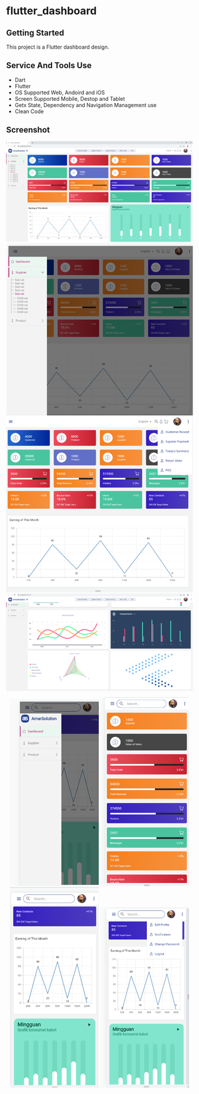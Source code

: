 # flutter_dashboard

## Getting Started

This project is a Flutter dashboard design.

## Service And Tools Use
- Dart
- Flutter
- OS Supported Web, Andoird and iOS
- Screen Supported Mobile, Destop and Tablet
- Getx State, Dependency and Navigation Management use
- Clean Code

## Screenshot
<img src="https://raw.githubusercontent.com/fozlerabbi321/flutter_dashboard/master/screenshot/1.png"/>
<img src="https://raw.githubusercontent.com/fozlerabbi321/flutter_dashboard/master/screenshot/2.png"/>
<img src="https://raw.githubusercontent.com/fozlerabbi321/flutter_dashboard/master/screenshot/3.png"/>
<img src="https://raw.githubusercontent.com/fozlerabbi321/flutter_dashboard/master/screenshot/4.png"/>
<p align="center">
    <a 
       <img src="https://raw.githubusercontent.com/fozlerabbi321/flutter_dashboard/master/screenshot/5.png" width="240"/>
<img src="https://raw.githubusercontent.com/fozlerabbi321/flutter_dashboard/master/screenshot/6.png" width="240"/>
<img src="https://raw.githubusercontent.com/fozlerabbi321/flutter_dashboard/master/screenshot/7.png" width="240"/>
<img src="https://raw.githubusercontent.com/fozlerabbi321/flutter_dashboard/master/screenshot/8.png" width="240"/>
<img src="https://raw.githubusercontent.com/fozlerabbi321/flutter_dashboard/master/screenshot/9.png" width="240"/>
    </a>
</p>



